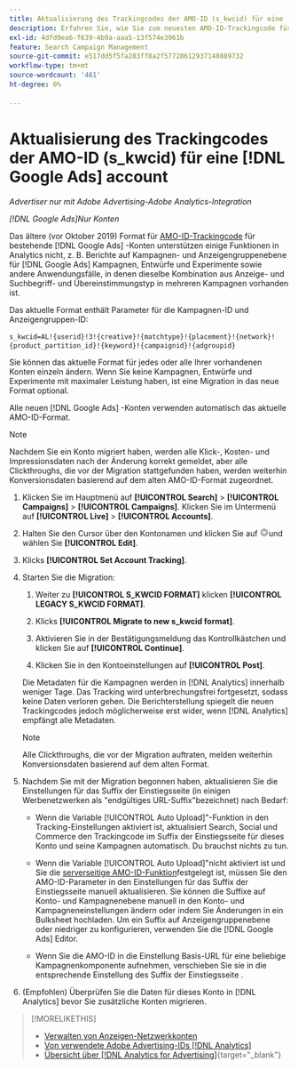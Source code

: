```yaml
---
title: Aktualisierung des Trackingcodes der AMO-ID (s_kwcid) für eine [!DNL Google Ads] account
description: Erfahren Sie, wie Sie zum neuesten AMO-ID-Trackingcode für eine [!DNL Google Ads] -Konto.
exl-id: 4dfd9ea6-f639-4b9a-aaa5-13f574e3961b
feature: Search Campaign Management
source-git-commit: e517dd5f5fa283ff8a2f57728612937148889732
workflow-type: tm+mt
source-wordcount: '461'
ht-degree: 0%

---
```


# Aktualisierung des Trackingcodes der AMO-ID (s_kwcid) für eine [!DNL Google Ads] account

*Advertiser nur mit Adobe Advertising-Adobe Analytics-Integration*

*[!DNL Google Ads]Nur Konten*

Das ältere (vor Oktober 2019) Format für [AMO-ID-Trackingcode](/help/integrations/analytics/ids.md#amo-id-formats) für bestehende [!DNL Google Ads] -Konten unterstützen einige Funktionen in Analytics nicht, z. B. Berichte auf Kampagnen- und Anzeigengruppenebene für [!DNL Google Ads] Kampagnen, Entwürfe und Experimente sowie andere Anwendungsfälle, in denen dieselbe Kombination aus Anzeige- und Suchbegriff- und Übereinstimmungstyp in mehreren Kampagnen vorhanden ist.

Das aktuelle Format enthält Parameter für die Kampagnen-ID und Anzeigengruppen-ID:

```
s_kwcid=AL!{userid}!3!{creative}!{matchtype}!{placement}!{network}!{product_partition_id}!{keyword}!{campaignid}!{adgroupid}
```

Sie können das aktuelle Format für jedes oder alle Ihrer vorhandenen Konten einzeln ändern. Wenn Sie keine Kampagnen, Entwürfe und Experimente mit maximaler Leistung haben, ist eine Migration in das neue Format optional.

Alle neuen [!DNL Google Ads] -Konten verwenden automatisch das aktuelle AMO-ID-Format.

>[!NOTE]
>
>Nachdem Sie ein Konto migriert haben, werden alle Klick-, Kosten- und Impressionsdaten nach der Änderung korrekt gemeldet, aber alle Clickthroughs, die vor der Migration stattgefunden haben, werden weiterhin Konversionsdaten basierend auf dem alten AMO-ID-Format zugeordnet.

1. Klicken Sie im Hauptmenü auf **[!UICONTROL Search]** \> **[!UICONTROL Campaigns]** \> **[!UICONTROL Campaigns]**. Klicken Sie im Untermenü auf **[!UICONTROL Live]** \> **[!UICONTROL Accounts]**.

1. Halten Sie den Cursor über den Kontonamen und klicken Sie auf ![PfeilDropdown-Symbol](/help/search-social-commerce/assets/arrow-dropdown-menu.png)und wählen Sie **[!UICONTROL Edit]**.

1. Klicks **[!UICONTROL Set Account Tracking]**.

1. Starten Sie die Migration:

   1. Weiter zu **[!UICONTROL S_KWCID FORMAT]** klicken **[!UICONTROL LEGACY S_KWCID FORMAT]**.

   1. Klicks **[!UICONTROL Migrate to new s_kwcid format]**.

   1. Aktivieren Sie in der Bestätigungsmeldung das Kontrollkästchen und klicken Sie auf **[!UICONTROL Continue]**.

   1. Klicken Sie in den Kontoeinstellungen auf **[!UICONTROL Post]**.

   Die Metadaten für die Kampagnen werden in [!DNL Analytics] innerhalb weniger Tage. Das Tracking wird unterbrechungsfrei fortgesetzt, sodass keine Daten verloren gehen. Die Berichterstellung spiegelt die neuen Trackingcodes jedoch möglicherweise erst wider, wenn [!DNL Analytics] empfängt alle Metadaten.

   >[!NOTE]
   >
   >Alle Clickthroughs, die vor der Migration auftraten, melden weiterhin Konversionsdaten basierend auf dem alten Format.

1. Nachdem Sie mit der Migration begonnen haben, aktualisieren Sie die Einstellungen für das Suffix der Einstiegsseite (in einigen Werbenetzwerken als &quot;endgültiges URL-Suffix&quot;bezeichnet) nach Bedarf:

   * Wenn die Variable [!UICONTROL Auto Upload]&quot;-Funktion in den Tracking-Einstellungen aktiviert ist, aktualisiert Search, Social und Commerce den Trackingcode im Suffix der Einstiegsseite für dieses Konto und seine Kampagnen automatisch. Du brauchst nichts zu tun.

   * Wenn die Variable [!UICONTROL Auto Upload]&quot;nicht aktiviert ist und Sie die [serverseitige AMO-ID-Funktion](/help/integrations/analytics/ids.md#amo-id-formats)festgelegt ist, müssen Sie den AMO-ID-Parameter in den Einstellungen für das Suffix der Einstiegsseite manuell aktualisieren. Sie können die Suffixe auf Konto- und Kampagnenebene manuell in den Konto- und Kampagneneinstellungen ändern oder indem Sie Änderungen in ein Bulksheet hochladen. Um ein Suffix auf Anzeigengruppenebene oder niedriger zu konfigurieren, verwenden Sie die [!DNL Google Ads] Editor.

   * Wenn Sie die AMO-ID in die Einstellung Basis-URL für eine beliebige Kampagnenkomponente aufnehmen, verschieben Sie sie in die entsprechende Einstellung des Suffix der Einstiegsseite .

1. (Empfohlen) Überprüfen Sie die Daten für dieses Konto in [!DNL Analytics] bevor Sie zusätzliche Konten migrieren.

>[!MORELIKETHIS]
>
>* [Verwalten von Anzeigen-Netzwerkkonten](ad-network-account-manage.md)
>* [Von verwendete Adobe Advertising-IDs [!DNL Analytics]](/help/integrations/analytics/ids.md)
>* [Übersicht über [!DNL Analytics for Advertising]](https://experienceleague.adobe.com/docs/advertising/integrations/home.html){target="_blank"}
